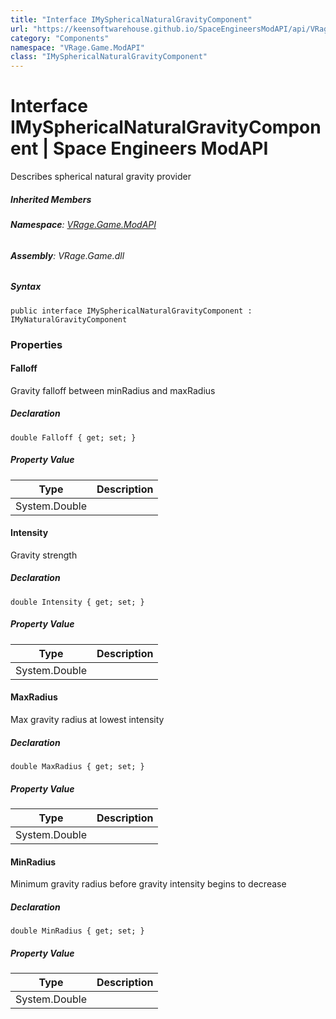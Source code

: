```yaml
---
title: "Interface IMySphericalNaturalGravityComponent"
url: "https://keensoftwarehouse.github.io/SpaceEngineersModAPI/api/VRage.Game.ModAPI.IMySphericalNaturalGravityComponent.html"
category: "Components"
namespace: "VRage.Game.ModAPI"
class: "IMySphericalNaturalGravityComponent"
---
```


# Interface IMySphericalNaturalGravityComponent | Space Engineers ModAPI

Describes spherical natural gravity provider

##### Inherited Members

###### **Namespace**: [VRage.Game.ModAPI](https://keensoftwarehouse.github.io/SpaceEngineersModAPI/api/VRage.Game.ModAPI.html)

###### **Assembly**: VRage.Game.dll

##### Syntax

```
public interface IMySphericalNaturalGravityComponent : IMyNaturalGravityComponent
```

### Properties

#### Falloff

Gravity falloff between minRadius and maxRadius

##### Declaration

```
double Falloff { get; set; }
```

##### Property Value

| Type | Description |
| --- | --- |
| System.Double |     |

#### Intensity

Gravity strength

##### Declaration

```
double Intensity { get; set; }
```

##### Property Value

| Type | Description |
| --- | --- |
| System.Double |     |

#### MaxRadius

Max gravity radius at lowest intensity

##### Declaration

```
double MaxRadius { get; set; }
```

##### Property Value

| Type | Description |
| --- | --- |
| System.Double |     |

#### MinRadius

Minimum gravity radius before gravity intensity begins to decrease

##### Declaration

```
double MinRadius { get; set; }
```

##### Property Value

| Type | Description |
| --- | --- |
| System.Double |     |